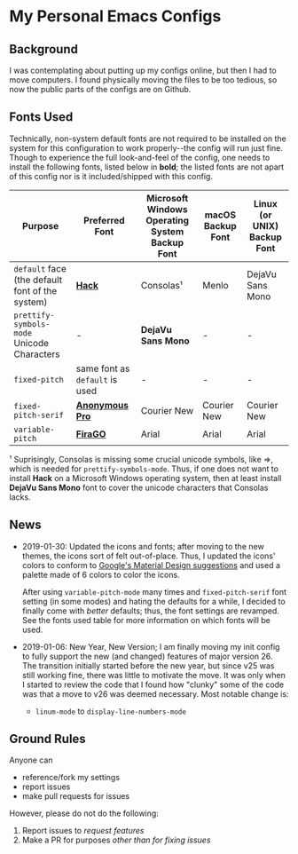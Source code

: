 # My Personal Emacs Configs

## Background
I was contemplating about putting up my configs online, but then I had to move computers.
I found physically moving the files to be too tedious, so now the public parts of the configs are on Github.

## Fonts Used
Technically, non-system default fonts are not required to be installed on the system for this configuration to work properly--the config will run just fine.
Though to experience the full look-and-feel of the config, one needs to install the following fonts, listed below in **bold**; the listed fonts are not apart of this config nor is it included/shipped with this config.

Purpose | Preferred Font | Microsoft Windows Operating System Backup Font | macOS Backup Font | Linux (or UNIX) Backup Font
--- | --- | --- | --- | ---
`default` face (the default font of the system) | **[Hack](https://github.com/source-foundry/Hack)** | Consolas¹ | Menlo | DejaVu Sans Mono
`prettify-symbols-mode` Unicode Characters | - | **DejaVu Sans Mono** | - | -
`fixed-pitch` | same font as `default` is used | - | - | -
`fixed-pitch-serif` | **[Anonymous Pro](http://www.marksimonson.com/fonts/view/anonymous-pro)** | Courier New | Courier New | Courier New
`variable-pitch` | **[FiraGO](https://bboxtype.com/typefaces/FiraGO/)** | Arial | Arial | Arial

¹ Suprisingly, Consolas is missing some crucial unicode symbols, like ⇒, which is needed for `prettify-symbols-mode`. Thus, if one does not want to install **Hack** on a Microsoft Windows operating system, then at least install **DejaVu Sans Mono** font to cover the unicode characters that Consolas lacks.

## News

* 2019-01-30: Updated the icons and fonts; after moving to the new themes, the icons sort of felt out-of-place.
  Thus, I updated the icons' colors to conform to [Google's Material Design suggestions](https://material.io/tools/color/) and used a palette made of 6 colors to color the icons.

  After using `variable-pitch-mode` many times and `fixed-pitch-serif` font setting (in some modes) and hating the defaults for a while, I decided to finally come with *better* defaults; thus, the font settings are revamped.
  See the fonts used table for more information on which fonts will be used.

* 2019-01-06: New Year, New Version; I am finally moving my init config to fully support the new (and changed) features of major version 26.
  The transition initially started before the new year, but since v25 was still working fine, there was little to motivate the move.
  It was only when I started to review the code that I found how "clunky" some of the code was that a move to v26 was deemed necessary.
  Most notable change is:
  - `linum-mode` to `display-line-numbers-mode`

## Ground Rules
Anyone can
* reference/fork my settings
* report issues
* make pull requests for issues

However, please do not do the following:

1. Report issues to _request features_
2. Make a PR for purposes *_other than_ for fixing issues*
